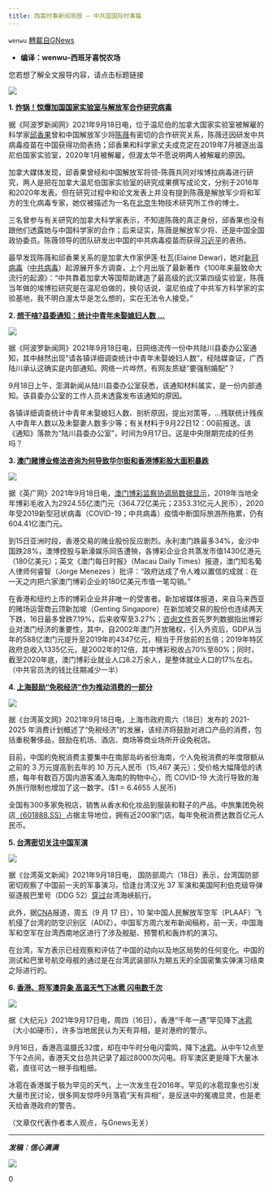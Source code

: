 ```yaml
---
title: 西喜时事新闻简报 — 中共国国际时事篇
---
```

`wenwu` [轉載自GNews](https://gnews.org/zh-hans/1542007/)

- **编译：wenwu–西班牙喜悦农场**


您若想了解全文报导内容，请点击标题链接

![](https://assets.gnews.org/wp-content/uploads/2021/09/tempsnip84.png)

**1. [炸锅！惊爆加国国家实验室与解放军合作研究病毒](https://www.aboluowang.com/2021/0918/1648417.html)**

据《阿波罗新闻网》2021年9月18日电，位于温尼伯的加拿大国家实验室被解雇的科学家[邱香果](https://www.aboluowang.com/tag/%E9%82%B1%E9%A6%99%E6%9E%9C-1.html)曾和中国解放军少将[陈薇](https://www.aboluowang.com/tag/%E9%99%88%E8%96%87-1.html)有密切的合作研究关系，陈薇还因研发中共病毒疫苗在中国获得功勋表扬；邱香果和科学家丈夫成克定在2019年7月被逐出温尼伯国家实验室，2020年1月被解雇，但渥太华不愿说明两人被解雇的原因。

加拿大媒体发现，邱香果曾经和中国解放军将领-陈薇共同对埃博拉病毒进行研究，两人是把在加拿大温尼伯国家实验室的研究成果撰写成论文，分别于2016年和2020年发表。但在研究过程中和论文发表上并没有提到陈薇是解放军少将和军方的生化病毒专家，她仅被描述为一名在[北京](https://www.aboluowang.com/tag/%E5%8C%97%E4%BA%AC-1.html)生物技术研究所工作的博士。

三名曾参与有关研究的加拿大科学家表示，不知道陈薇的真正身份，邱香果也没有跟他们透露她与中国科学家的合作；后来证实，陈薇是解放军少将、还是中国全国政协委员。陈薇领导的团队研发出中国的中共病毒疫苗而获得[习近平](https://www.aboluowang.com/tag/%E4%B9%A0%E8%BF%91%E5%B9%B3-1.html)的表扬。

最早发现陈薇和邱香果关系的是加拿大作家伊莲·杜瓦(Elaine Dewar)，她对[新冠病毒](https://www.aboluowang.com/tag/%E6%96%B0%E5%86%A0%E7%97%85%E6%AF%92-1.html)（[中共病毒](https://www.aboluowang.com/tag/%E4%B8%AD%E5%85%B1%E7%97%85%E6%AF%92-1.html)）起源展开多方调查，上个月出版了最新著作《100年来最致命大流行的起源》：“中共靠着加拿大等国帮助建造了最高级的武汉第四级实验室，陈薇当年做的埃博拉研究是在温尼伯做的，换句话说，温尼伯成了中共军方科学家的实验基地，我不明白渥太华是怎么想的，实在无法令人接受。”

**2. [想干啥?县委通知：统计中青年未娶媳妇人数 …](https://www.aboluowang.com/2021/0918/1648511.html)**

![](https://assets.gnews.org/wp-content/uploads/2021/09/unnamed-2021-09-19T094931.101.png)

据《阿波罗新闻网》2021年9月18日电，日网络流传一份中共陆川县委办公室通知，其中赫然出现“请各镇详细调查统计中青年未娶媳妇人数”，经陆媒查证，广西陆川承认这确实是内部通知。网络一片哗然，有网友质疑“要强制婚配”？

9月18日上午，澎湃新闻从陆川县委办公室获悉，该通知材料属实，是一份内部通知。该县委办公室的工作人员未透露发布该通知的原因。

各镇详细调查统计中青年未娶媳妇人数、剖析原因，提出对策等，…残联统计残疾人中青年人数以及未娶妻人数多少等；有关材料于9月22日12：00前报送。该《通知》落款为“陆川县委办公室”，时间为9月17日。这是中央限期完成的任务吗？

**3. [澳门赌博业修法咨询为何导致华尔街和香港博彩股大面积暴跌](https://www.bbc.com/zhongwen/simp/business-58599269)**

![](https://assets.gnews.org/wp-content/uploads/2021/09/unnamed-2021-09-19T095154.421.png)

据《英广网》2021年9月18日电，[澳门博彩监察协调局数据显示](http://www.dicj.gov.mo/web/cn/information/DadosEstat/2021/content.html)，2019年当地全年博彩毛收入为2924.55亿澳门元（364.72亿美元；2353.31亿元人民币），2020年受2019新型冠状病毒（COVID-19；中共病毒）疫情中断国际旅游所拖累，仍有604.41亿澳门元。

到15日亚洲时段，香港交易的赌业股份反应剧烈。永利澳门跌最多34%，金沙中国跌28%，澳博控股与新濠娱乐同告遭殃，各博彩企业合共蒸发市值1430亿港元（180亿美元）；英文《澳门每日时报》（Macau Daily Times）报道，澳门知名葡人律师何睿智（Jorge Menezes ）批评：“政府达成了令人难以置信的成就：在一天之内把六家澳门博彩企业的180亿美元市值一笔勾销。”

在香港和纽约上市的博彩企业并非唯一的受害者。新加坡媒体报道，来自马来西亚的赌场运营商云顶新加坡（Genting Singapore）在新加坡交易的股份也连续两天下跌，16日最多曾跌7.19%，后来收窄至3.27%；[咨询文件](http://doc.dicj.gov.mo/ebook/ebook_final.pdf)首先罗列数据指出博彩业对澳门经济的重要性，其中，自2002年澳门开放赌权，引入外资后，GDP从当年的588亿澳门元提升至2019年的4347亿元，相当于开放前的五倍；2019年特区政府总收入1335亿元，是2002年的12倍，其中博彩税收占70%至80%；同时，截至2020年底，澳门博彩业就业人口8.2万余人，是整体就业人口的17%左右。（中共官员洗的钱比往期减少一半）

**4. [上海鼓励“免税经济”作为推动消费的一部分](https://www.taiwannews.com.tw/en/news/4291100)**

![](https://assets.gnews.org/wp-content/uploads/2021/09/unnamed-2021-09-19T095250.985.png)

据《台湾英文网》2021年9月18日电，上海市政府周六（18日）发布的 2021-2025 年消费计划概述了“免税经济”的发展，该经济将鼓励对进口产品的消费，包括重税奢侈品，鼓励在机场、酒店、商场等商业场所开设免税店。

目前，中国的免税消费主要集中在南部岛屿省份海南，个人免税消费的年度限额从之前的 3 万元提高到去年的 10 万元人民币（15,467 美元）；受价格大幅降低的诱惑，每年有数百万国内游客涌入海南的购物中心，而 COVID-19 大流行导致的海外旅行限制也增加了这一数字。($1 = 6.4655 人民币)

全国有300多家免税店，销售从香水和化妆品到服装和鞋子的产品。中旅集团免税店[（601888.SS）](https://www.reuters.com/companies/601888.SS)占据主导地位，拥有近200家门店。每年免税消费达数百亿元人民币。

**5. [台湾密切关注中国军演](https://www.taiwannews.com.tw/en/news/4291003)**

![](https://assets.gnews.org/wp-content/uploads/2021/09/unnamed-2021-09-19T095417.629.png)

据《台湾英文新闻》2021年9月18日电， 国防部周六（18日）表示，台湾国防部密切观察了中国前一天的军事演习，恰逢台湾汉光 37 军演和美国阿利伯克级导弹驱逐舰巴里号（DDG 52）[穿过](https://www.taiwannews.com.tw/en/news/4290831)台湾海峡航行。

此外，据[CNA](https://www.cna.com.tw/news/aipl/202109180132.aspx)报道，周五（9 月 17 日），10 架中国人民解放军空军（PLAAF）飞机侵了台湾的防空识别区（ADIZ）。中国军方周六发布新闻稿称，前一天，中国海军和空军在台湾西南地区进行了涉及舰艇、预警机和轰炸机的演习。

在台湾，军方表示已经观察和评估了中国的动向以及地区局势的任何变化。中国的测试和巴里号航空母舰的通过是在台湾武装部队为期五天的全国密集实弹演习结束之际进行的。

**6. [香港、将军澳异象 高温天气下冰雹 闪电数千次](https://www.ntdtv.com/gb/2021/09/16/a103218183.html)**

![](https://assets.gnews.org/wp-content/uploads/2021/09/unnamed-2021-09-19T095626.781.png)

据《大纪元》2021年9月17日电，周四（16日），香港“千年一遇”罕见降下[冰雹](https://www.ntdtv.com/gb/%E5%86%B0%E9%9B%B9.htm)（大小如硬币），许多当地居民认为天有异相，是对港府的警示。

9月16日，香港高温摄氏32度，却在中午时分电闪雷鸣，降下[冰雹](https://www.ntdtv.com/gb/%E5%86%B0%E9%9B%B9.htm)。从中午12点至下午2点间，香港天文台总共记录了超过8000次闪电。将军澳区更是降下大量冰雹，直径可达一根手指粗细。

冰雹在香港属于极为罕见的天气，上一次发生在2016年。罕见的冰雹现象也引发大量市民讨论，很多网友惊呼9月落雹“天有异相”，是反送中的冤魂显灵，也是老天给香港政府的警告。

（文章仅代表作者本人观点，与Gnews无关）

* * *

***发稿：信心满满***

![](https://assets.gnews.org/wp-content/uploads/2021/09/GNEWS_CH.-1.jpeg)



0
